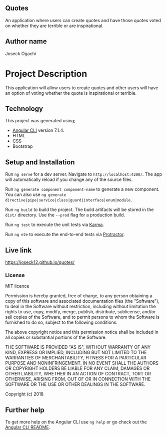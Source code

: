 ## Quotes
An application where users can create quotes and have those quotes voted on whether they are terrible or are inspirational.

## Author name
Joseck Ogachi

# Project Description
This application will allow users to create quotes and other users will have an option of voting whether the quote is inspirational or terrible.

## Technology

This project was generated using;

* [Angular CLI](https://github.com/angular/angular-cli) version 7.1.4.
* HTML
* CSS
* Bootstrap

## Setup and Installation

Run `ng serve` for a dev server. Navigate to `http://localhost:4200/`. The app will automatically reload if you change any of the source files.

Run `ng generate component component-name` to generate a new component. You can also use `ng generate directive|pipe|service|class|guard|interface|enum|module`.

Run `ng build` to build the project. The build artifacts will be stored in the `dist/` directory. Use the `--prod` flag for a production build.

Run `ng test` to execute the unit tests via [Karma](https://karma-runner.github.io).

Run `ng e2e` to execute the end-to-end tests via [Protractor](http://www.protractortest.org/).

## Live link

https://joseck12.github.io/quotes/

### License

MIT licence

Permission is hereby granted, free of charge, to any person obtaining a copy of this software and associated documentation files (the "Software"), to deal in the Software without restriction, including without limitation the rights to use, copy, modify, merge, publish, distribute, sublicense, and/or sell copies of the Software, and to permit persons to whom the Software is furnished to do so, subject to the following conditions:

The above copyright notice and this permission notice shall be included in all copies or substantial portions of the Software.

THE SOFTWARE IS PROVIDED "AS IS", WITHOUT WARRANTY OF ANY KIND, EXPRESS OR IMPLIED, INCLUDING BUT NOT LIMITED TO THE WARRANTIES OF MERCHANTABILITY, FITNESS FOR A PARTICULAR PURPOSE AND NONINFRINGEMENT. IN NO EVENT SHALL THE AUTHORS OR COPYRIGHT HOLDERS BE LIABLE FOR ANY CLAIM, DAMAGES OR OTHER LIABILITY, WHETHER IN AN ACTION OF CONTRACT, TORT OR OTHERWISE, ARISING FROM, OUT OF OR IN CONNECTION WITH THE SOFTWARE OR THE USE OR OTHER DEALINGS IN THE SOFTWARE.

Copyright (c) 2018

## Further help

To get more help on the Angular CLI use `ng help` or go check out the [Angular CLI README](https://github.com/angular/angular-cli/blob/master/README.md).
